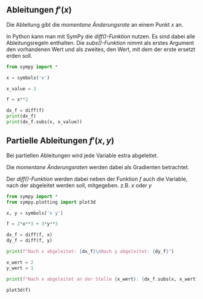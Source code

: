 ## Ableitungen $f'(x)$

Die Ableitung gibt die *momentane Änderungsrate* an einem Punkt $x$ an.

In Python kann man mit SymPy die *diff()-Funktion* nutzen. Es sind dabei alle Ableitungsregeln enthalten.
Die *subs()-Funktion* nimmt als erstes Argument den vorhandenen Wert und als zweites, den Wert, mit dem der erste ersetzt erden soll.


```python
from sympy import *

x = symbols('x')

x_value = 2

f = x**2

dx_f = diff(f)
print(dx_f)
print(dx_f.subs(x, x_value))
```

## Partielle Ableitungen $f'(x,y)$

Bei partiellen Ableitungen wird jede Variable estra abgeleitet.

Die *momentane Änderungsraten* werden dabei als Gradienten betrachtet. 

Der *diff()-Funktion* werden dabei neben der Funktion $f$ auch die Variable, nach der abgeleitet werden soll, mitgegeben. z.B. $x$ oder $y$


```python
from sympy import * 
from sympy.plotting import plot3d

x, y = symbols('x y')

f = 2*x**3 + 3*y**3

dx_f = diff(f, x)
dy_f = diff(f, y)

print(f"Nach x abgeleitet: {dx_f}\nNach y abgeleitet: {dy_f}")

x_wert = 2
y_wert = 1

print(f"Nach x abgeleitet an der Stelle {x_wert}: {dx_f.subs(x, x_wert)}\nNach y abgeleitet an der Stelle {y_wert}: {dy_f.subs(y, y_wert)}")

plot3d(f)
```
